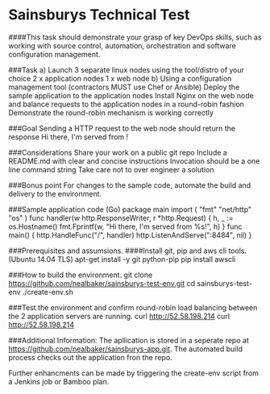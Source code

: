 # Sainsburys Technical Test

####This task should demonstrate your grasp of key DevOps skills, such as working with source control, automation, orchestration and software configuration management.

###Task
    a) Launch 3 separate linux nodes using the tool/distro of your choice
          2 x application nodes
          1 x web node
    b) Using a configuration management tool (contractors MUST use Chef or Ansible)
          Deploy the sample application to the application nodes
          Install Nginx on the web node and balance requests to the application nodes in a round-robin fashion
          Demonstrate the round-robin mechanism is working correctly

###Goal
    Sending a HTTP request to the web node should return the response
          Hi there, I'm served from <application node hostname>!

###Considerations
    Share your work on a public git repo
    Include a README.md with clear and concise instructions
    Invocation should be a one line command string
    Take care not to over engineer a solution
    
###Bonus point
    For changes to the sample code, automate the build and delivery to the environment.
    
###Sample application code (Go)
    package main
    import (
            "fmt"
            "net/http"
            "os"
    )
    func handler(w http.ResponseWriter, r *http.Request) {
            h, _ := os.Hostname()
            fmt.Fprintf(w, "Hi there, I'm served from %s!", h)
    }
    func main() {
            http.HandleFunc("/", handler)
            http.ListenAndServe(":8484", nil)
    }

###Prerequisites and assumsions.
####Install git, pip and aws cli tools. (Ubuntu 14.04 TLS)
apt-get install -y git python-pip
pip install awscli

###How to build the environment.
git clone https://github.com/nealbaker/sainsburys-test-env.git
cd sainsburys-test-env
./create-env.sh

###Test the environment and confirm round-robin load balancing between the 2 application servers are running.
curl http://52.58.198.214
curl http://52.58.198.214


###Additional Information:
The apllication is stored in a seperate repo at https://github.com/nealbaker/sainsburys-app.git.
The automated build process checks out the application fron the repo.

Further enhancments can be made by triggering the create-env script from a Jenkins job or Bamboo plan.



